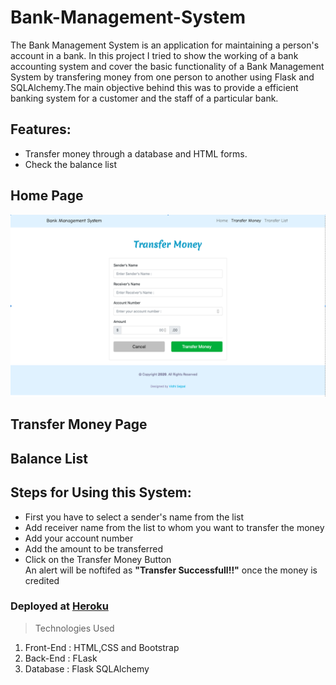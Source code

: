 # Bank-Management-System

The Bank Management System is an application for maintaining a person's account in a bank. In this project I tried to show the working of a bank accounting system and cover the basic functionality of a Bank Management System by transfering money from one person to another using Flask and SQLAlchemy.The main objective behind this was to provide a efficient banking system for a customer and the staff of a particular bank.

## Features:
  * Transfer money through a database and HTML forms.
  * Check the balance list 

## Home Page
<p align='center'>
 <img src='https://github.com/Vidhi-Sejpal/Bank-Management-System/blob/main/static/Transfer%20Page.png' alt=''> 
</p>

## Transfer Money Page
## Balance List

## Steps for Using this System:
   * First you have to select a sender's name from the list
   * Add receiver name from the list to whom you want to transfer the money
   * Add your account number
   * Add the amount to be transferred
   * Click on the Transfer Money Button<br>
  An alert will be noftifed as <b>"Transfer Successfull!!"</b> once the money is credited




### Deployed at [Heroku](https://banking-system-vidhi.herokuapp.com) 


> Technologies Used


  1. Front-End : HTML,CSS and Bootstrap<br>
  2. Back-End : FLask<br>
  3. Database : Flask SQLAlchemy
